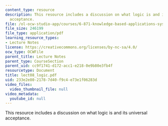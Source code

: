 ```yaml
---
content_type: resource
description: This resource includes a discussion on what logic is and its universal
  acceptance.
file: /ol-ocw-studio-app/courses/6-871-knowledge-based-applications-systems-spring-2005/233e2e8021787d40f9c4e73e1f06283d_lect08_logic.pdf
file_size: 246199
file_type: application/pdf
learning_resource_types:
- Lecture Notes
license: https://creativecommons.org/licenses/by-nc-sa/4.0/
ocw_type: OCWFile
parent_title: Lecture Notes
parent_type: CourseSection
parent_uid: cc9f1741-d172-acc1-e218-0e9b80e3fb4f
resourcetype: Document
title: lect08_logic.pdf
uid: 233e2e80-2178-7d40-f9c4-e73e1f06283d
video_files:
  video_thumbnail_file: null
video_metadata:
  youtube_id: null
---
```

This resource includes a discussion on what logic is and its universal acceptance.
